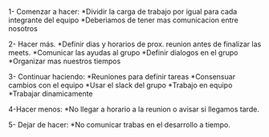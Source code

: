1- Comenzar a hacer:
*Dividir la carga de trabajo por igual para cada integrante del equipo
*Deberiamos de tener mas comunicacion entre nosotros

2- Hacer más.
*Definir dias y horarios de prox. reunion antes de finalizar las meets.
*Comunicar las ayudas al grupo
*Definir dialogos en el grupo
*Organizar mas nuestros tiempos

3- Continuar haciendo:
*Reuniones para definir tareas
*Consensuar cambios con el equipo
*Usar el slack del grupo
*Trabajo en equipo
*Trabajar dinamicamente

4-Hacer menos:
*No llegar a horario a la reunion o avisar si llegamos tarde.

5- Dejar de hacer:
*No comunicar trabas en el desarrollo a tiempo.
